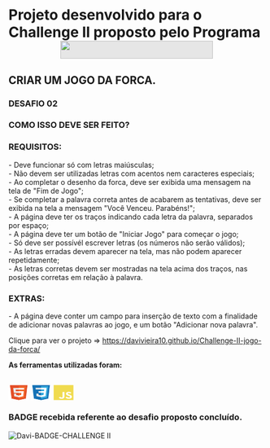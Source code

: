 ## <h1>Projeto desenvolvido para o Challenge II proposto pelo Programa <img style="display: block;-webkit-user-select: none;margin: auto;background-color: hsl(0, 0%, 90%);transition: background-color 300ms;" src="https://camo.githubusercontent.com/afa60a37c5fe26273eb9f8c09e8a61f1b066b7f1fcb17c4ef2f885f12de9b0ae/68747470733a2f2f637572736f732e616c7572612e636f6d2e62722f6173736574732f696d616765732f6365727469666963617465732f6e65772f6c6f676f2f6f7261636c652d616c7572612e706e67" width="300" height="35"></h1>
<h2>CRIAR UM JOGO DA FORCA.</h2>
<h3>DESAFIO 02</h3>

<h3>COMO ISSO DEVE SER FEITO?</h3>
  <h3>REQUISITOS:</h3>
- Deve funcionar só com letras maiúsculas;<br>
- Não devem ser utilizadas letras com acentos nem caracteres especiais;<br>
- Ao completar o desenho da forca, deve ser exibida uma mensagem na tela de "Fim de Jogo";<br>
- Se completar a palavra correta antes de acabarem as tentativas, deve ser exibida na tela a mensagem "Você Venceu. Parabéns!";<br>
- A página deve ter os traços indicando cada letra da palavra, separados por espaço;<br>
- A página deve ter um botão de "Iniciar Jogo" para começar o jogo;<br>
- Só deve ser possívél escrever letras (os números não serão válidos);<br>
- As letras erradas devem aparecer na tela, mas não podem aparecer repetidamente;<br>
- As letras corretas devem ser mostradas na tela acima dos traços, nas posições corretas em relação à palavra.


  <h3>EXTRAS:</h3>
- A página deve conter um campo para inserção de texto com a finalidade de adicionar novas palavras ao jogo, e um botão "Adicionar nova palavra". 

Clique para ver o projeto => https://davivieira10.github.io/Challenge-II-jogo-da-forca/

<b>As ferramentas utilizadas foram:</b>
<div style="display: inline_block"><br>
  <img align="center" alt="Davi-HTML" height="30" width="40" src="https://raw.githubusercontent.com/devicons/devicon/master/icons/html5/html5-original.svg">
  <img align="center" alt="Davi-CSS" height="30" width="40" src="https://raw.githubusercontent.com/devicons/devicon/master/icons/css3/css3-original.svg">
  <img align="center" alt="Davi-Js" height="30" width="40" src="https://raw.githubusercontent.com/devicons/devicon/master/icons/javascript/javascript-plain.svg">
</div>

<h3>BADGE recebida referente ao desafio proposto concluído.</h3>
<img align="center" alt="Davi-BADGE-CHALLENGE II" height="500" width="500" src="https://i.postimg.cc/J4rVPJFq/BADGE-CHALLENGE-II-JOGO-DA-FORCA.png">

